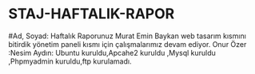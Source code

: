 # STAJ-HAFTALIK-RAPOR
#Ad, Soyad: Haftalık Raporunuz
Murat Emin Baykan web tasarım kısmını bitirdik yönetim paneli kısmı için çalışmalarımız devam ediyor.
Onur Özer :Nesim Aydın: Ubuntu kuruldu,Apcahe2 kuruldu ,Mysql kuruldu ,Phpmyadmin kuruldu,ftp kurulamadı.

